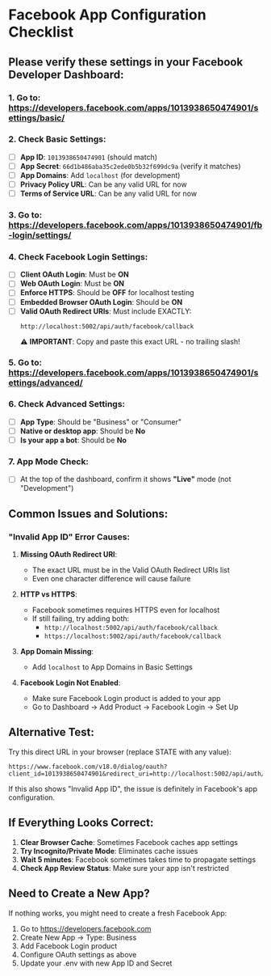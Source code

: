 # Facebook App Configuration Checklist

## Please verify these settings in your Facebook Developer Dashboard:

### 1. Go to: https://developers.facebook.com/apps/1013938650474901/settings/basic/

### 2. Check Basic Settings:
- [ ] **App ID**: `1013938650474901` (should match)
- [ ] **App Secret**: `66d1b486aba35c2ede0b5b32f699dc9a` (verify it matches)
- [ ] **App Domains**: Add `localhost` (for development)
- [ ] **Privacy Policy URL**: Can be any valid URL for now
- [ ] **Terms of Service URL**: Can be any valid URL for now

### 3. Go to: https://developers.facebook.com/apps/1013938650474901/fb-login/settings/

### 4. Check Facebook Login Settings:
- [ ] **Client OAuth Login**: Must be **ON**
- [ ] **Web OAuth Login**: Must be **ON**
- [ ] **Enforce HTTPS**: Should be **OFF** for localhost testing
- [ ] **Embedded Browser OAuth Login**: Should be **ON**
- [ ] **Valid OAuth Redirect URIs**: Must include EXACTLY:
  ```
  http://localhost:5002/api/auth/facebook/callback
  ```
  ⚠️ **IMPORTANT**: Copy and paste this exact URL - no trailing slash!

### 5. Go to: https://developers.facebook.com/apps/1013938650474901/settings/advanced/

### 6. Check Advanced Settings:
- [ ] **App Type**: Should be "Business" or "Consumer"
- [ ] **Native or desktop app**: Should be **No**
- [ ] **Is your app a bot**: Should be **No**

### 7. App Mode Check:
- [ ] At the top of the dashboard, confirm it shows **"Live"** mode (not "Development")

## Common Issues and Solutions:

### "Invalid App ID" Error Causes:

1. **Missing OAuth Redirect URI**: 
   - The exact URL must be in the Valid OAuth Redirect URIs list
   - Even one character difference will cause failure

2. **HTTP vs HTTPS**:
   - Facebook sometimes requires HTTPS even for localhost
   - If still failing, try adding both:
     - `http://localhost:5002/api/auth/facebook/callback`
     - `https://localhost:5002/api/auth/facebook/callback`

3. **App Domain Missing**:
   - Add `localhost` to App Domains in Basic Settings

4. **Facebook Login Not Enabled**:
   - Make sure Facebook Login product is added to your app
   - Go to Dashboard → Add Product → Facebook Login → Set Up

## Alternative Test:

Try this direct URL in your browser (replace STATE with any value):
```
https://www.facebook.com/v18.0/dialog/oauth?client_id=1013938650474901&redirect_uri=http://localhost:5002/api/auth/facebook/callback&scope=email&response_type=code&state=test123
```

If this also shows "Invalid App ID", the issue is definitely in Facebook's app configuration.

## If Everything Looks Correct:

1. **Clear Browser Cache**: Sometimes Facebook caches app settings
2. **Try Incognito/Private Mode**: Eliminates cache issues
3. **Wait 5 minutes**: Facebook sometimes takes time to propagate settings
4. **Check App Review Status**: Make sure your app isn't restricted

## Need to Create a New App?

If nothing works, you might need to create a fresh Facebook App:
1. Go to https://developers.facebook.com
2. Create New App → Type: Business
3. Add Facebook Login product
4. Configure OAuth settings as above
5. Update your .env with new App ID and Secret